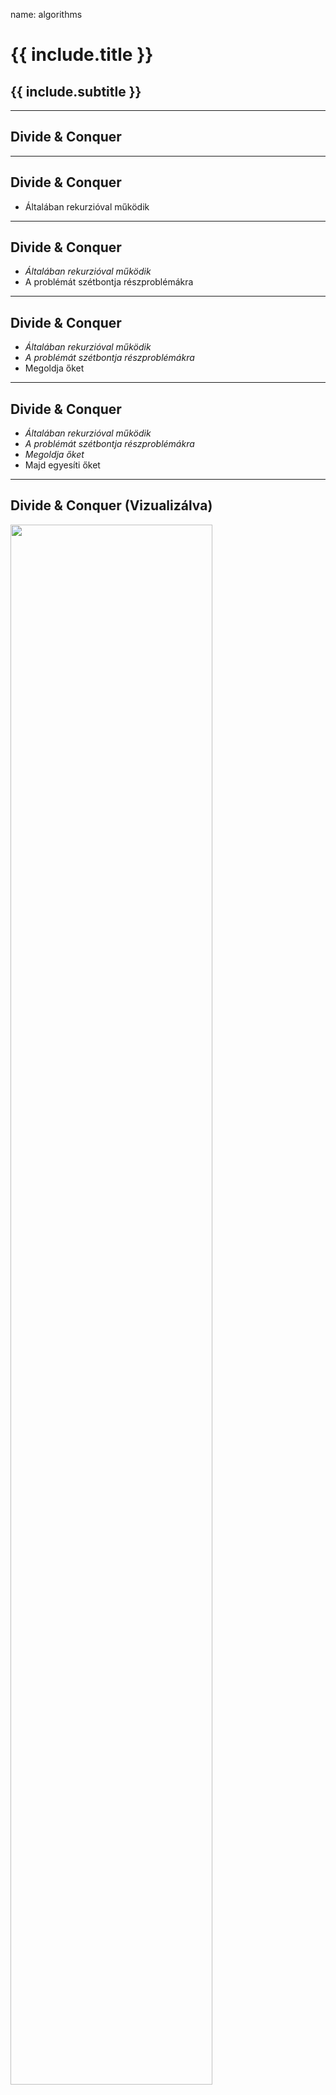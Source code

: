 name: algorithms

# {{ include.title }}
## {{ include.subtitle }}

---

## Divide & Conquer

---

## Divide & Conquer

- Általában rekurzióval működik

---

## Divide & Conquer

- *Általában rekurzióval működik*
- A problémát szétbontja részproblémákra

---

## Divide & Conquer

- *Általában rekurzióval működik*
- *A problémát szétbontja részproblémákra*
- Megoldja őket

---

## Divide & Conquer

- *Általában rekurzióval működik*
- *A problémát szétbontja részproblémákra*
- *Megoldja őket*
- Majd egyesíti őket

---

## Divide & Conquer (Vizualizálva)

<img src="/assets/img/fractal-tom-selleck.jpg" height="80%" />

---

## Példa

```java
int fib(int n) {
    if (n <= 1) {
        return n;
    } else {
        return fib(n - 1) + fib(n - 2);
    }
}
```

---

## Példa

```java
int fib(int n) {
    if (n <= 1) {
        return n;
    } else {
        return fib(n - 1) + fib(n - 2);
    }
}
```

`O(2^n)` komplexitás!
Mi lehet a megoldás?

---

## Példa

```java
int fib(int n) {
    if (n <= 1) {
        return n;
    } else {
        return fib(n - 1) + fib(n - 2);
    }
}
```

`O(2^n)` komplexitás! Mi lehet a megoldás?

A **dinamikus programozás!**

---

## Általánosítás

---

## Általánosítás

Létezik-e egy általános algoritmus, aminek speciális esete a problémánk?

---

## Általánosítás

Létezik-e egy általános algoritmus, aminek speciális esete a problémánk?

**Például** hogyan hajtsunk végre feladatokat, melyek között függőségek vannak?

---

## Általánosítás

Létezik-e egy általános algoritmus, aminek speciális esete a problémánk?

**Például** hogyan hajtsunk végre feladatokat, melyek között függőségek vannak?

A megoldás a [topológiai rendezés](https://github.com/adam-arold/task-o-mat).

---

## Adatstruktúrák

---

## Adatstruktúrák

Alkalmazható a problémánkra egy létező adatstruktúra?

---

## Adatstruktúrák

Alkalmazható a problémánkra egy létező adatstruktúra?

**Például** hogyan keressünk szavakat kezdőbetűk alapján?

---

## Adatstruktúrák

Alkalmazható a problémánkra egy létező adatstruktúra?

**Például** hogyan keressünk szavakat kezdőbetűk alapján?

![Trie](/assets/img/trie.svg)

---

## Egyszerűsítés

---

## Egyszerűsítés

Biztos, hogy a **legjobb** megoldást keressük?

---

## Egyszerűsítés

Biztos, hogy a **legjobb** megoldást keressük?

**Esettanulmány**: Utazási mátrix

---

## Gráfelmélet

---

## Gráfelmélet

Alkalmazható a problémára egy gráfelméleti megoldás?

---

## Gráfelmélet

Alkalmazható a problémára egy gráfelméleti megoldás?

**Esettanulmány**: Kérdőív kitöltő program

---

## Párhuzamosítás

---

## Párhuzamosítás

Szétbontható-e a probléma párhuzamosítható feladatokra?

---

## Párhuzamosítás

Szétbontható-e a probléma párhuzamosítható feladatokra?

**Példa**: szövegfeldolgozás (Map reduce?)

---

## Cachelés

---

## Cachelés

Elmenthetők-e részeredmények?


---

## Cachelés

Elmenthetők-e részeredmények?

**Példa**: Statikus HTML tartalmak

---

